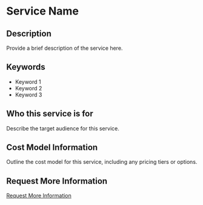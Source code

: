 # Service Name

## Description

Provide a brief description of the service here.

## Keywords

- Keyword 1
- Keyword 2
- Keyword 3

## Who this service is for

Describe the target audience for this service.

## Cost Model Information

Outline the cost model for this service, including any pricing tiers or options.

## Request More Information

[Request More Information](mailto:info@example.com?subject=Request%20for%20More%20Information%20on%20Service%20Name)
